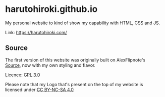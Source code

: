 # harutohiroki.github.io
My personal website to kind of show my capability with HTML, CSS and JS.

Link: https://harutohiroki.com/

## Source
The first version of this website was originally built on AlexFlipnote's [Source](https://github.com/AlexFlipnote/alexflipnote.github.io), now with my own styling and flavor.

Licence: [GPL 3.0](https://github.com/HarutoHiroki/harutohiroki.github.io/blob/master/LICENSE)

Please note that my Logo that's present on the top of my website is licensed under [CC BY-NC-SA 4.0](http://creativecommons.org/licenses/by-nc-sa/4.0/)
